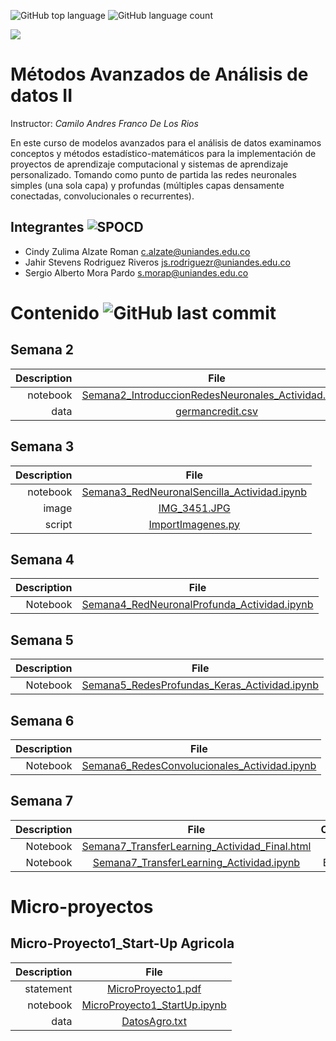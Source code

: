  ![GitHub top language](https://img.shields.io/github/languages/top/sergiomora03/deep-learning-intermediate) ![GitHub language count](https://img.shields.io/github/languages/count/sergiomora03/deep-learning-intermediate)

![](https://investigaciones.uniandes.edu.co/wp-content/themes/vicerrectoria001/images/logo2.png)

# Métodos Avanzados de Análisis de datos II 

Instructor: *Camilo Andres Franco De Los Rios*

En este curso de modelos avanzados para el análisis de datos examinamos conceptos y métodos
estadístico-matemáticos para la implementación de proyectos de aprendizaje computacional y
sistemas de aprendizaje personalizado. Tomando como punto de partida las redes neuronales
simples (una sola capa) y profundas (múltiples capas densamente conectadas, convolucionales o
recurrentes).

## Integrantes ![SPOCD](https://img.shields.io/badge/Students-MIIA-yellow?logo=CodeChef)

* Cindy Zulima Alzate Roman <c.alzate@uniandes.edu.co>
* Jahir Stevens Rodriguez Riveros <js.rodriguezr@uniandes.edu.co>
* Sergio Alberto Mora Pardo <s.morap@uniandes.edu.co>

 

# Contenido ![GitHub last commit](https://img.shields.io/github/last-commit/sergiomora03/deep-learning-intermediate)

## Semana 2

|Description  | File|
|-----------: |:------------:|
|notebook| [Semana2_IntroduccionRedesNeuronales_Actividad.ipynb](https://nbviewer.jupyter.org/github/sergiomora03/deep-learning-intermediate/blob/master/Activities/Semana2_IntroduccionRedesNeuronales_Actividad.ipynb) |
|data| [germancredit.csv](https://raw.githubusercontent.com/sergiomora03/deep-learning-intermediate/master/Activities/germancredit.csv) |


## Semana 3

|Description  | File|
|-----------: |:------------:|
|notebook| [Semana3_RedNeuronalSencilla_Actividad.ipynb](https://nbviewer.jupyter.org/github/sergiomora03/deep-learning-intermediate/blob/master/Activities/Semana3_RedNeuronalSencilla_Actividad.ipynb) |
|image| [IMG_3451.JPG](https://learn-us-east-1-prod-fleet01-xythos.s3.amazonaws.com/5cdee82dbf7b1/10921209?response-cache-control=private%2C%20max-age%3D21600&response-content-disposition=inline%3B%20filename%2A%3DUTF-8%27%27IMG_3451.JPG&response-content-type=image%2Fjpeg&X-Amz-Algorithm=AWS4-HMAC-SHA256&X-Amz-Date=20200827T000000Z&X-Amz-SignedHeaders=host&X-Amz-Expires=21600&X-Amz-Credential=AKIAZH6WM4PL5SJBSTP6%2F20200827%2Fus-east-1%2Fs3%2Faws4_request&X-Amz-Signature=62d5e9154722a9abf5f7ccafc32c67a6783691e8681ce58356a388ff5d8f8353) |
|script|[ImportImagenes.py](https://raw.githubusercontent.com/sergiomora03/deep-learning-intermediate/master/Activities/ImportImagenes.py)|

## Semana 4

|Description  | File|
|-----------: |:------------:|
|Notebook|[Semana4_RedNeuronalProfunda_Actividad.ipynb](https://nbviewer.jupyter.org/github/sergiomora03/deep-learning-intermediate/blob/master/Activities/Semana4_RedNeuronalProfunda_Actividad.ipynb)|


## Semana 5

|Description  | File|
|-----------: |:------------:|
|Notebook|[Semana5_RedesProfundas_Keras_Actividad.ipynb](https://nbviewer.jupyter.org/github/sergiomora03/deep-learning-intermediate/blob/master/Activities/Semana5_RedesProfundas_Keras_Actividad_final.ipynb)|

## Semana 6

|Description  | File|
|-----------: |:------------:|
|Notebook|[Semana6_RedesConvolucionales_Actividad.ipynb](https://nbviewer.jupyter.org/github/sergiomora03/deep-learning-intermediate/blob/master/Activities/Semana6_RedesConvolucionales_Actividad.ipynb)|


## Semana 7

|Description  | File| Comments |
|-----------: |:------------:|:---:|
|Notebook|[Semana7_TransferLearning_Actividad_Final.html](https://sergiomora03.github.io/deep-learning-intermediate/Activities/Semana7_TransferLearning_Actividad_Final.html)| |
|Notebook|[Semana7_TransferLearning_Actividad.ipynb](https://nbviewer.jupyter.org/github/sergiomora03/deep-learning-intermediate/blob/master/Activities/Semana7_TransferLearning_Actividad.ipynb)|Break link!|



# Micro-proyectos

## Micro-Proyecto1_Start-Up Agricola

|Description  | File|
|-----------: |:------------:|
|statement|[MicroProyecto1.pdf](https://nbviewer.jupyter.org/github/sergiomora03/deep-learning-intermediate/blob/master/Micro-Proyecto1_Start-Up%20Agricola/MicroProyecto1.pdf)|
|notebook| [MicroProyecto1_StartUp.ipynb](https://nbviewer.jupyter.org/github/sergiomora03/deep-learning-intermediate/blob/master/Micro-Proyecto1_Start-Up%20Agricola/MicroProyecto1_StartUp.ipynb) |
|data| [DatosAgro.txt](https://nbviewer.jupyter.org/github/sergiomora03/deep-learning-intermediate/blob/master/Micro-Proyecto1_Start-Up%20Agricola/DatosAgro.txt) |


